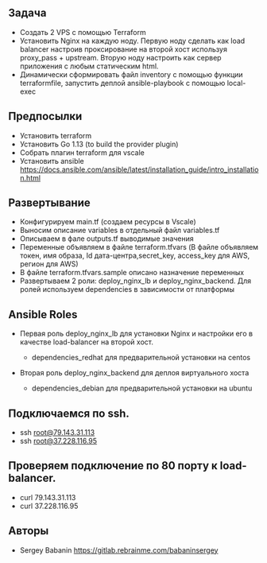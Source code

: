 ## Задача

* Создать 2 VPS с помощью Terraform
* Установить Nginx на каждую ноду.  Первую ноду сделать как load balancer настроив проксирование на второй хост используя proxy_pass + upstream. Вторую ноду настроить как сервер приложения с любым статическим html.
* Динамически сформировать файл inventory c помощью функции terraformfile, запустить деплой ansible-playbook c помощью local-exec

## Предпосылки

* Установить terraform 
* Установить Go 1.13 (to build the provider plugin)
* Собрать плагин terraform для vscale
* Установить ansible https://docs.ansible.com/ansible/latest/installation_guide/intro_installation.html

## Развертывание

* Конфигурируем main.tf (создаем ресурсы в Vscale)
* Выносим описание variables  в отдельный файл variables.tf
* Описываем в фале outputs.tf выводимые значения
* Переменные объявляем в файле terraform.tfvars (В файле объявляем токен, имя образа, Id дата-центра,secret_key, access_key для AWS, регион для AWS)
* В файле terraform.tfvars.sample описано назначение переменных
* Развертываем 2 роли: deploy_nginx_lb и deploy_nginx_backend. Для ролей используем dependencies  в зависимости от платформы 


## Ansible Roles

* Первая роль deploy_nginx_lb для установки  Nginx и настройки его в качестве load-balancer на второй хост.
  *  dependencies_redhat для предварительной установки на centos

* Вторая роль deploy_nginx_backend для деплоя виртуального хоста
  *  dependencies_debian для предварительной установки на ubuntu


## Подключаемся по ssh.

* ssh root@79.143.31.113
* ssh root@37.228.116.95

## Проверяем подключение по 80 порту к load-balancer.  

*  curl 79.143.31.113
*  curl 37.228.116.95


## Авторы

  - Sergey Babanin https://gitlab.rebrainme.com/babaninsergey

